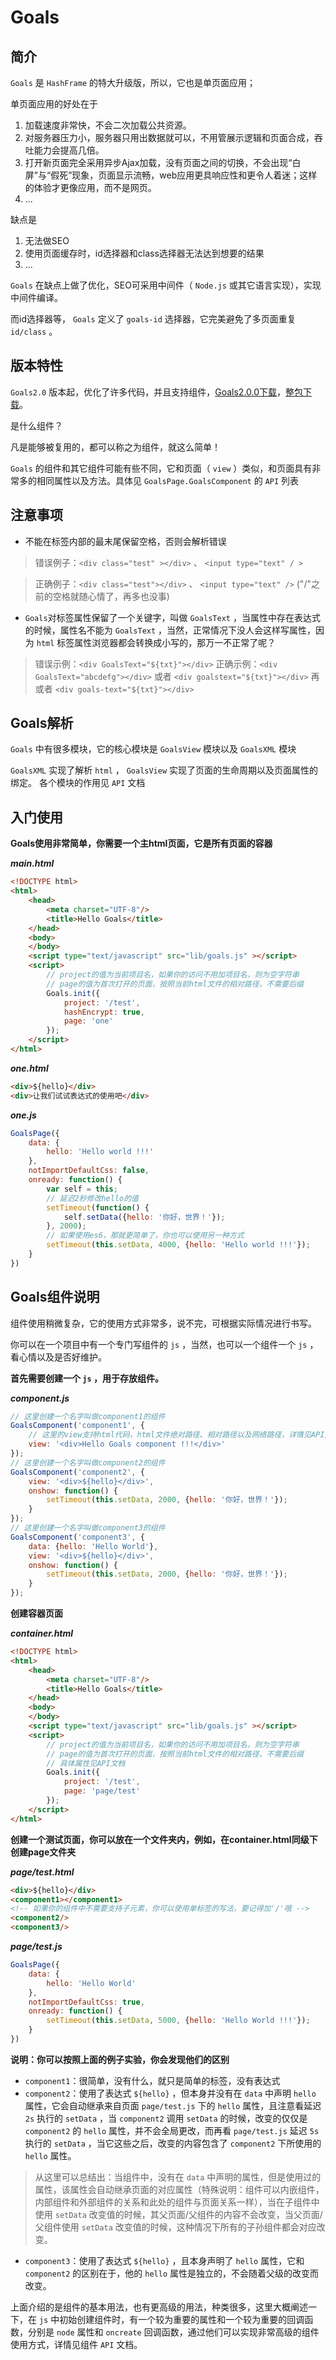 # Goals

## 简介

`Goals` 是 `HashFrame` 的特大升级版，所以，它也是单页面应用；

单页面应用的好处在于
1. 加载速度非常快，不会二次加载公共资源。
2. 对服务器压力小，服务器只用出数据就可以，不用管展示逻辑和页面合成，吞吐能力会提高几倍。
3. 打开新页面完全采用异步Ajax加载，没有页面之间的切换，不会出现“白屏”与“假死”现象，页面显示流畅，web应用更具响应性和更令人着迷；这样的体验才更像应用，而不是网页。
4. ...

缺点是
1. 无法做SEO
2. 使用页面缓存时，id选择器和class选择器无法达到想要的结果
3. ...

`Goals` 在缺点上做了优化，SEO可采用中间件（ `Node.js` 或其它语言实现），实现中间件编译。

而id选择器等， `Goals` 定义了 `goals-id` 选择器，它完美避免了多页面重复 `id/class` 。


## 版本特性

`Goals2.0` 版本起，优化了许多代码，并且支持组件，[Goals2.0.0下载](http://goals.hutrace.info/doc/2.0.0/)，[整包下载](http://goals.hutrace.info/doc/2.0.0/)。

是什么组件？

凡是能够被复用的，都可以称之为组件，就这么简单！

`Goals` 的组件和其它组件可能有些不同，它和页面（ `view` ）类似，和页面具有非常多的相同属性以及方法。具体见 `GoalsPage.GoalsComponent` 的 `API` 列表


## 注意事项

* 不能在标签内部的最末尾保留空格，否则会解析错误

> 错误例子：`<div class="test" ></div>` 、 `<input type="text" / >`

> 正确例子：`<div class="test"></div>` 、 `<input type="text" />` ("/"之前的空格就随心情了，再多也没事)

* `Goals`对标签属性保留了一个关键字，叫做 `GoalsText` ，当属性中存在表达式的时候，属性名不能为 `GoalsText` ，当然，正常情况下没人会这样写属性，因为 `html` 标签属性浏览器都会转换成小写的，那万一不正常了呢？

> 错误示例：`<div GoalsText="${txt}"></div>`
> 正确示例：`<div GoalsText="abcdefg"></div>` 或者 `<div goalstext="${txt}"></div>` 再或者 `<div goals-text="${txt}"></div>`


## Goals解析

`Goals` 中有很多模块，它的核心模块是 `GoalsView` 模块以及 `GoalsXML` 模块

`GoalsXML` 实现了解析 `html` ， `GoalsView` 实现了页面的生命周期以及页面属性的绑定。
各个模块的作用见 `API` 文档


## 入门使用

**Goals使用非常简单，你需要一个主html页面，它是所有页面的容器**

***main.html***
```html
<!DOCTYPE html>
<html>
    <head>
        <meta charset="UTF-8"/>
        <title>Hello Goals</title>
    </head>
    <body>
    </body>
    <script type="text/javascript" src="lib/goals.js" ></script>
    <script>
        // project的值为当前项目名，如果你的访问不用加项目名，则为空字符串
        // page的值为首次打开的页面，按照当前html文件的相对路径，不需要后缀
        Goals.init({
            project: '/test',
            hashEncrypt: true,
            page: 'one'
        });
    </script>
</html>
```

***one.html***
```html
<div>${hello}</div>
<div>让我们试试表达式的使用吧</div>
```

***one.js***
```js
GoalsPage({
    data: {
        hello: 'Hello world !!!'
    },
    notImportDefaultCss: false,
    onready: function() {
        var self = this;
        // 延迟2秒修改hello的值
        setTimeout(function() {
            self.setData({hello: '你好，世界！'});
        }, 2000);
        // 如果使用es6，那就更简单了，你也可以使用另一种方式
        setTimeout(this.setData, 4000, {hello: 'Hello world !!!'});
    }
})
```

## Goals组件说明

组件使用稍微复杂，它的使用方式非常多，说不完，可根据实际情况进行书写。

你可以在一个项目中有一个专门写组件的 `js` ，当然，也可以一个组件一个 `js` ，看心情以及是否好维护。

**首先需要创建一个 `js` ，用于存放组件。**

***component.js***
```js
// 这里创建一个名字叫做component1的组件
GoalsComponent('component1', {
    // 这里的view支持html代码，html文件绝对路径、相对路径以及网络路径，详情见API文档
    view: '<div>Hello Goals component !!!</div>'
});
// 这里创建一个名字叫做component2的组件
GoalsComponent('component2', {
    view: '<div>${hello}</div>',
    onshow: function() {
        setTimeout(this.setData, 2000, {hello: '你好，世界！'});
    }
});
// 这里创建一个名字叫做component3的组件
GoalsComponent('component3', {
    data: {hello: 'Hello World'},
    view: '<div>${hello}</div>',
    onshow: function() {
        setTimeout(this.setData, 2000, {hello: '你好，世界！'});
    }
});
```

**创建容器页面**

***container.html***
```html
<!DOCTYPE html>
<html>
    <head>
        <meta charset="UTF-8"/>
        <title>Hello Goals</title>
    </head>
    <body>
    </body>
    <script type="text/javascript" src="lib/goals.js" ></script>
    <script>
        // project的值为当前项目名，如果你的访问不用加项目名，则为空字符串
        // page的值为首次打开的页面，按照当前html文件的相对路径，不需要后缀
        // 具体属性见API文档
        Goals.init({
            project: '/test',
            page: 'page/test'
        });
    </script>
</html>
```

**创建一个测试页面，你可以放在一个文件夹内，例如，在container.html同级下创建page文件夹**

***page/test.html***
```html
<div>${hello}</div>
<component1></component1>
<!-- 如果你的组件中不需要支持子元素，你可以使用单标签的写法，要记得加'/'哦 -->
<component2/>
<component3/>
```

***page/test.js***
```javascript
GoalsPage({
    data: {
        hello: 'Hello World'
    },
    notImportDefaultCss: true,
    onready: function() {
        setTimeout(this.setData, 5000, {hello: 'Hello World !!!'});
    }
})
```

**说明：你可以按照上面的例子实验，你会发现他们的区别**

* `component1`：很简单，没有什么，就只是简单的标签，没有表达式
* `component2`：使用了表达式 `${hello}` ，但本身并没有在 `data` 中声明 `hello` 属性，它会自动继承来自页面 `page/test.js` 下的 `hello` 属性，且注意看延迟 `2s` 执行的 `setData` ，当 `component2` 调用 `setData` 的时候，改变的仅仅是 `component2` 的 `hello` 属性，并不会全局更改，而再看 `page/test.js` 延迟 `5s` 执行的 `setData` ，当它这些之后，改变的内容包含了 `component2` 下所使用的 `hello` 属性。

> 从这里可以总结出：当组件中，没有在 `data` 中声明的属性，但是使用过的属性，该属性会自动继承页面的对应属性（特殊说明：组件可以内嵌组件，内部组件和外部组件的关系和此处的组件与页面关系一样），当在子组件中使用 `setData` 改变值的时候，其父页面/父组件的内容不会改变，当父页面/父组件使用 `setData` 改变值的时候，这种情况下所有的子孙组件都会对应改变。
* `component3`：使用了表达式 `${hello}` ，且本身声明了 `hello` 属性，它和 `component2` 的区别在于，他的 `hello` 属性是独立的，不会随着父级的改变而改变。

上面介绍的是组件的基本用法，也有更高级的用法，种类很多，这里大概阐述一下，在 `js` 中初始创建组件时，有一个较为重要的属性和一个较为重要的回调函数，分别是 `node` 属性和 `oncreate` 回调函数，通过他们可以实现非常高级的组件使用方式，详情见组件 `API` 文档。
